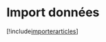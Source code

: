 # Import données

[!include[importerarticles](importdonnees.importerarticles.autogen.md)]
























































































































































